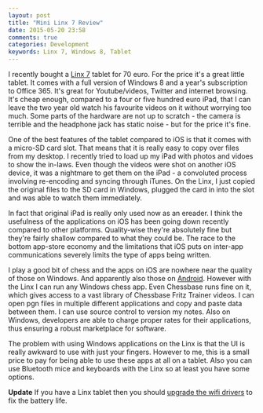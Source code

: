 ```yaml
---
layout: post
title: "Mini Linx 7 Review"
date: 2015-05-20 23:58
comments: true
categories: Development
keywords: Linx 7, Windows 8, Tablet
---
```


I recently bought a [Linx 7] tablet for 70 euro. For the price it's a great little tablet. It comes with a full version of Windows 8 and a year's subscription to Office 365. It's great for Youtube/videos, Twitter and internet browsing. It's cheap enough, compared to a four or five hundred euro iPad, that I can leave the two year old watch his favourite videos on it without worrying too much. Some parts of the hardware are not up to scratch - the camera is terrible and the headphone jack has static noise - but for the price it's fine.

One of the best features of the tablet compared to iOS is that it comes with a micro-SD card slot. That means that it is really easy to copy over files from my desktop. I recently tried to load up my iPad with photos and vidoes to show the in-laws. Even though the videos were shot on another iOS device, it was a nightmare to get them on the iPad - a convoluted process involving re-encoding and syncing through iTunes. On the Linx, I just copied the original files to the SD card in Windows, plugged the card in into the slot and was able to watch them immediately.

In fact that original iPad is really only used now as an ereader. I think the usefulness of the applications on iOS has been going down recently compared to other platforms. Quality-wise they're absolutely fine but they're fairly shallow compared to what they could be. The race to the bottom app-store economy and the limitations that iOS puts on inter-app communications severely limits the type of apps being written.

I play a good bit of chess and the apps on iOS are nowhere near the quality of those on Windows. And apparently also those on [Android](http://prodigalpawnchessbookreviews.blogspot.ie/2015/05/why-android-chess-apps-have-it-all-over.html). However with the Linx I can run any Windows chess app. Even Chessbase runs fine on it, which gives access to a vast library of Chessbase Fritz Trainer videos. I can open pgn files in multiple different applications and copy and paste data between them. I can use source control to version my notes. Also on Windows, developers are able to charge proper rates for their applications, thus ensuring a robust marketplace for software. 

The problem with using Windows applications on the Linx is that the UI is really awkward to use with just your fingers. However to me, this is a small price to pay for being able to use these apps at all on a tablet. Also you can use Bluetooth mice and keyboards with the Linx so at least you have some options.

**Update** If you have a Linx tablet then you should [upgrade the wifi drivers](http://www.gerardcondon.com/blog/2015/06/01/linx-7-standby-battery-life-fix) to fix the battery life.

[Linx 7]: http://linxtablets.co.uk/linx-7.html